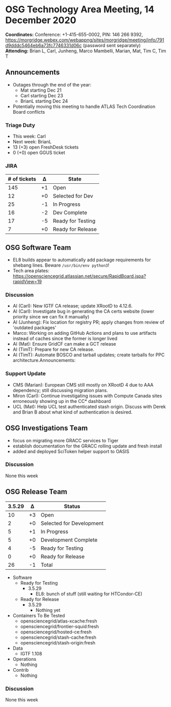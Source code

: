# OSG Technology Area Meeting, 14 December 2020

**Coordinates:** Conference: +1-415-655-0002, PIN: 146 266 9392, <https://morgridge.webex.com/webappng/sites/morgridge/meeting/info/791d9dddc5464eb6a73fc7746331d06c> (password sent separately)  
**Attending:** Brian L, Carl, Junheng, Marco Mambelli, Marian, Mat, Tim C, Tim T


## Announcements

-   Outages through the end of the year:  
    -   Mat starting Dec 21
    -   Carl starting Dec 23
    -   BrianL starting Dec 24
-   Potentially moving this meeting to handle ATLAS Tech Coordination Board conflicts


### Triage Duty

-   This week: Carl
-   Next week: BrianL
-   13 (+3) open FreshDesk tickets
-   0 (+0) open GGUS ticket


### JIRA

| # of tickets | &Delta; | State             |
|------------ |------- |----------------- |
| 145          | +1      | Open              |
| 12           | +0      | Selected for Dev  |
| 25           | -1      | In Progress       |
| 16           | -2      | Dev Complete      |
| 17           | -5      | Ready for Testing |
| 7            | +0      | Ready for Release |


## OSG Software Team

-   EL8 builds appear to automatically add package requirements for shebang lines. Beware `/usr/bin/env python3`!
-   Tech area plates: <https://opensciencegrid.atlassian.net/secure/RapidBoard.jspa?rapidView=19>


### Discussion

-   AI (Carl): New IGTF CA release; update XRootD to 4.12.6.
-   AI (Carl): Investigate bug in generating the CA certs website (lower priority since we can fix it manually)
-   AI (Junheng): Fix location for registry PR; apply changes from review of 'outdated packages'
-   Marco: Working on adding GitHub Actions and plans to use artifacts instead of caches since the former is longer lived
-   AI (Mat): Ensure GridCF can make a GCT release
-   AI (TimT): Prepare for new CA release.
-   AI (TimT): Automate BOSCO and tarball updates; create tarballs for PPC architecture.Announcements:


### Support Update

-   CMS (Marian): European CMS still mostly on XRootD 4 due to AAA dependency; still discussing migration plans.
-   Miron (Carl): Continue investigating issues with Compute Canada sites erroneously showing up in the CC\* dashboard
-   UCL (Mat): Help UCL test authenticated stash origin. Discuss with Derek and Brian B about what kind of authentication is desired.


## OSG Investigations Team

-    focus on migrating more GRACC services to Tiger
-    establish documentation for the GRACC rolling update and fresh install
-    added and deployed SciToken helper support to OASIS 


### Discussion

None this week  


## OSG Release Team

| 3.5.29 | &Delta; | Status                   |
| ------ | ------- | ------------------------ |
| 10     | +3      | Open                     |
| 2      | +0      | Selected for Development |
| 5      | +1      | In Progress              |
| 5      | +0      | Development Complete     |
| 4      | -5      | Ready for Testing        |
| 0      | +0      | Ready for Release        |
| 26     | -1      | Total                    |

-   Software  
    -   Ready for Testing  
        -   3.5.29  
            -   EL8: bunch of stuff (still waiting for HTCondor-CE)
    -   Ready for Release  
        -   3.5.29  
            -   Nothing yet
-   Containers To Be Tested
    -   opensciencegrid/atlas-xcache:fresh
    -   opensciencegrid/frontier-squid:fresh
    -   opensciencegrid/hosted-ce:fresh
    -   opensciencegrid/stash-cache:fresh
    -   opensciencegrid/stash-origin:fresh
-   Data  
    -   IGTF 1.108
-   Operations  
    -   Nothing
-   Contrib  
    -   Nothing


### Discussion

None this week  
